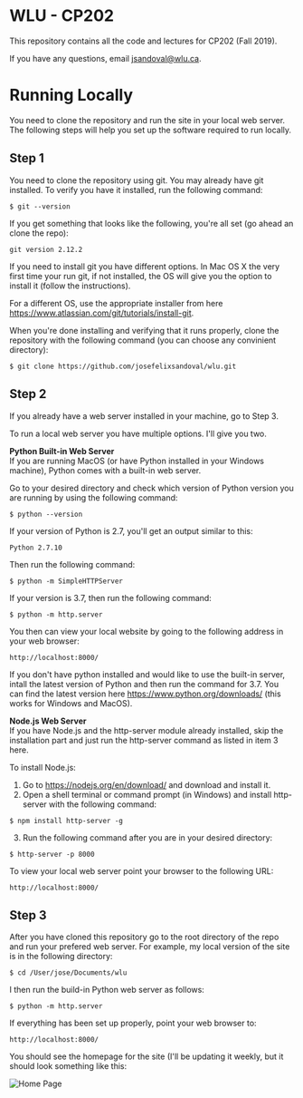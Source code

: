 # WLU - CP202
This repository contains all the code and lectures for CP202 (Fall 2019).

If you have any questions, email jsandoval@wlu.ca.

# Running Locally
You need to clone the repository and run the site in your local web server. The following steps will help you set up the software required to run locally. 

<h2>Step 1</h2>

You need to clone the repository using git. You may already have git installed. To verify you have it installed, run the following command:
```
$ git --version
```

If you get something that looks like the following, you're all set (go ahead an clone the repo):
```
git version 2.12.2
```

If you need to install git you have different options. In Mac OS X the very first time your run git, if not installed, the OS will give you the option to install it (follow the instructions). 

For a different OS, use the appropriate installer from here https://www.atlassian.com/git/tutorials/install-git.

When you're done installing and verifying that it runs properly, clone the repository with the following command (you can choose any convinient directory):

```
$ git clone https://github.com/josefelixsandoval/wlu.git
```

<h2>Step 2</h2>
If you already have a web server installed in your machine, go to Step 3.

To run a local web server you have multiple options. I'll give you two.

**Python Built-in Web Server**\
If you are running MacOS (or have Python installed in your Windows machine), Python comes with a built-in web server.

Go to your desired directory and check which version of Python version you are running by using the following command:

```
$ python --version
```

If your version of Python is 2.7, you'll get an output similar to this:

```
Python 2.7.10
```

Then run the following command:

```
$ python -m SimpleHTTPServer
```

If your version is 3.7, then run the following command:

```
$ python -m http.server
```

You then can view your local website by going to the following address in your web browser:

```
http://localhost:8000/
```

If you don't have python installed and would like to use the built-in server, intall the latest version of Python and then run the command for 3.7. You can find the latest version here https://www.python.org/downloads/ (this works for Windows and MacOS).

**Node.js Web Server**\
If you have Node.js and the http-server module already installed, skip the installation part and just run the http-server command as listed in item 3 here.

To install Node.js:

1. Go to https://nodejs.org/en/download/ and download and install it.
2. Open a shell terminal or command prompt (in Windows) and install http-server with the following command:

```
$ npm install http-server -g
```

3. Run the following command after you are in your desired directory:

```
$ http-server -p 8000
```

To view your local web server point your browser to the following URL:

```
http://localhost:8000/
```

<h2>Step 3</h2>
After you have cloned this repository go to the root directory of the repo and run your prefered web server. For example, my local version of the site is in the following directory:

```
$ cd /User/jose/Documents/wlu
```

I then run the build-in Python web server as follows:

```
$ python -m http.server
```

If everything has been set up properly, point your web browser to:

```
http://localhost:8000/
```

You should see the homepage for the site (I'll be updating it weekly, but it should look something like this:

![Home Page](http://wlu-cp202.appspot.com/img/homepage.png)
